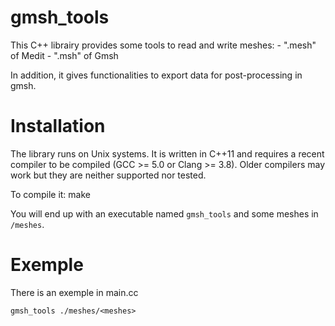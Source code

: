 # gmsh_tools

This C++ librairy provides some tools to read and write meshes:
    - ".mesh" of Medit
    - ".msh"  of Gmsh
    
 In addition, it gives functionalities to export data for post-processing in gmsh.
 
 
# Installation
The library runs on Unix systems. It is written in C++11 and requires a recent compiler to be compiled (GCC >= 5.0 or Clang >= 3.8). Older compilers may work but they are neither supported nor tested.

To compile it:
 make
 
 
 You will end up with an executable named `gmsh_tools` and some meshes in `/meshes`.
 
 
# Exemple
There is an exemple in main.cc

    gmsh_tools ./meshes/<meshes>
    

